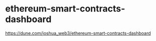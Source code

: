 # ethereum-smart-contracts-dashboard
https://dune.com/joshua_web3/ethereum-smart-contracts-dashboard
